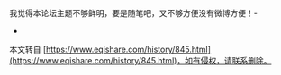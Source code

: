我觉得本论坛主题不够鲜明，要是随笔吧，又不够方便没有微博方便！-

-

本文转自 [https://www.eqishare.com/history/845.html](https://www.eqishare.com/history/845.html)，如有侵权，请联系删除。